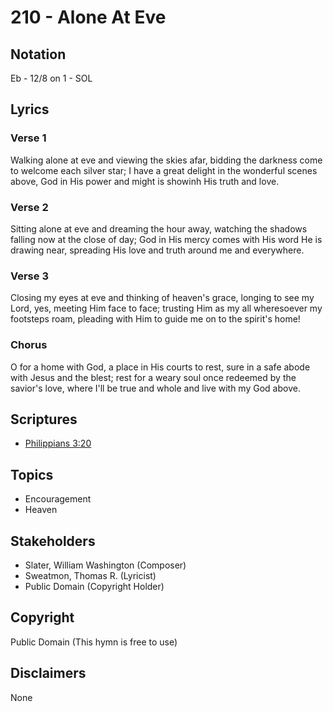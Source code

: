 # 210 - Alone At Eve

## Notation

Eb - 12/8 on 1 - SOL

## Lyrics

### Verse 1

Walking alone at eve and viewing the skies afar, bidding the darkness come to welcome each silver star; I have a great delight in the wonderful scenes above, God in His power and might is showinh His truth and love.

### Verse 2

Sitting alone at eve and dreaming the hour away, watching the shadows falling now at the close of day; God in His mercy comes with His word He is drawing near, spreading His love and truth around me and everywhere.

### Verse 3

Closing my eyes at eve and thinking of heaven's grace, longing to see my Lord, yes, meeting Him face to face; trusting Him as my all wheresoever my footsteps roam, pleading with Him to guide me on to the spirit's home!

### Chorus

O for a home with God, a place in His courts to rest, sure in a safe abode with Jesus and the blest; rest for a weary soul once redeemed by the savior's love, where I'll be true and whole and live with my God above.


## Scriptures

- [Philippians 3:20](https://www.biblegateway.com/passage/?search=Philippians%203%3A20)

## Topics

- Encouragement
- Heaven

## Stakeholders

- Slater, William Washington (Composer)
- Sweatmon, Thomas R. (Lyricist)
- Public Domain (Copyright Holder)

## Copyright

Public Domain
(This hymn is free to use)

## Disclaimers

None

